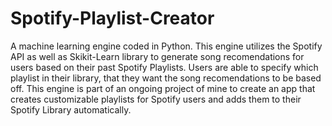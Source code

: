 # Spotify-Playlist-Creator
A machine learning engine coded in Python. This engine utilizes the Spotify API as well as Skikit-Learn library to generate song recomendations for users based on their past Spotify Playlists. Users are able to specify which playlist in their library, that they want the song recomendations to be based off. This engine is part of an ongoing project of mine to create an app that creates customizable playlists for Spotify users and adds them to their Spotify Library automatically.
